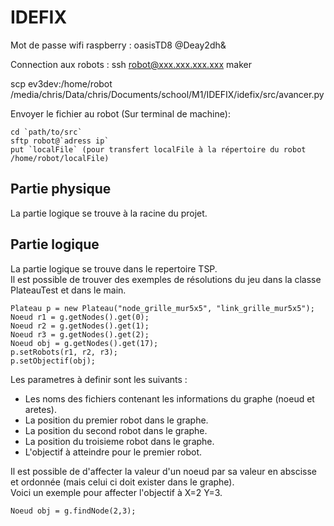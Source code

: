 # IDEFIX

Mot de passe wifi raspberry :
    oasisTD8
    @Deay2dh&
    
Connection aux robots :
	ssh robot@xxx.xxx.xxx.xxx
	maker

scp ev3dev:/home/robot /media/chris/Data/chris/Documents/school/M1/IDEFIX/idefix/src/avancer.py

Envoyer le fichier au robot (Sur terminal de machine):

    cd `path/to/src`
    sftp robot@`adress ip`
    put `localFile` (pour transfert localFile à la répertoire du robot /home/robot/localFile)
    
## Partie physique
La partie logique se trouve à la racine du projet.


## Partie logique
La partie logique se trouve dans le repertoire TSP.  
Il est possible de trouver des exemples de résolutions du jeu dans la classe PlateauTest et dans le main.

    Plateau p = new Plateau("node_grille_mur5x5", "link_grille_mur5x5");
    Noeud r1 = g.getNodes().get(0);
    Noeud r2 = g.getNodes().get(1);
    Noeud r3 = g.getNodes().get(2);
    Noeud obj = g.getNodes().get(17);
    p.setRobots(r1, r2, r3);
    p.setObjectif(obj);
    
Les parametres à definir sont les suivants :  

*   Les noms des fichiers contenant les informations du graphe (noeud et aretes).  
*   La position du premier robot dans le graphe.  
*   La position du second robot dans le graphe.  
*   La position du troisieme robot dans le graphe.  
*   L'objectif à atteindre pour le premier robot.  


Il est possible de d'affecter la valeur d'un noeud par sa valeur en abscisse et ordonnée (mais celui ci doit exister dans le graphe).  
Voici un exemple pour affecter l'objectif à X=2 Y=3.

    Noeud obj = g.findNode(2,3);

    